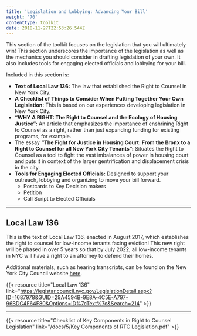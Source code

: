 ```yaml
---
title: 'Legislation and Lobbying: Advancing Your Bill'
weight: '70'
contenttype: toolkit
date: 2018-11-27T22:53:26.544Z
---
```



This section of the toolkit focuses on the legislation that you will ultimately win! This section underscores the importance of the legislation as well as the mechanics you should consider in drafting legislation of your own. It also includes tools for engaging elected officials and lobbying for your bill. 

Included in this section is:

* **Text of Local Law 136:** The law that established the Right to Counsel in New York City.
* **A Checklist of Things to Consider When Putting Together Your Own Legislation:** This is based on our experiences developing legislation in New York City.
* **“WHY A RIGHT: The Right to Counsel and the Ecology of Housing Justice”:** An article that emphasizes the importance of enshrining Right to Counsel as a right, rather than just expanding funding for existing programs, for example.  
* The essay **“The Fight for Justice in Housing Court: From the Bronx to a Right to Counsel for all New York City Tenants”:** Situates the Right to Counsel as a tool to fight the vast imbalances of power in housing court and puts it in context of the larger gentrification and displacement crisis in the city.
* **Tools for Engaging Elected Officials:** Designed to support your outreach, lobbying and organizing to move your bill forward.  
  * Postcards to Key Decision makers
  * Petition
  * Call Script to Elected Officials

<hr />

## Local Law 136

This is the text of Local Law 136, enacted in August 2017, which establishes the right to counsel for low-income tenants facing eviction! This new right will be phased in over 5 years so that by July 2022, all low-income tenants in NYC will have a right to an attorney to defend their homes.

Additional materials, such as hearing transcripts, can be found on the New York City Council website [here](http://legistar.council.nyc.gov/LegislationDetail.aspx?ID=1687978&GUID=29A4594B-9E8A-4C5E-A797-96BDC4F64F80&Options=ID%7cText%7c&Search=214). 

{{< resource title="Local Law 136" link="https://legistar.council.nyc.gov/LegislationDetail.aspx?ID=1687978&GUID=29A4594B-9E8A-4C5E-A797-96BDC4F64F80&Options=ID%7cText%7c&Search=214" >}}

<hr />

{{< resource title="Checklist of Key Components in Right to Counsel Legislation" link="/docs/5/Key Components of RTC Legislation.pdf" >}}
